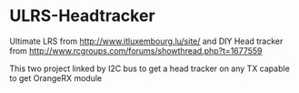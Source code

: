 # ULRS-Headtracker
Ultimate LRS from http://www.itluxembourg.lu/site/ and DIY Head tracker from http://www.rcgroups.com/forums/showthread.php?t=1677559


This two project linked by I2C bus to get a head tracker on any TX capable to get OrangeRX module
